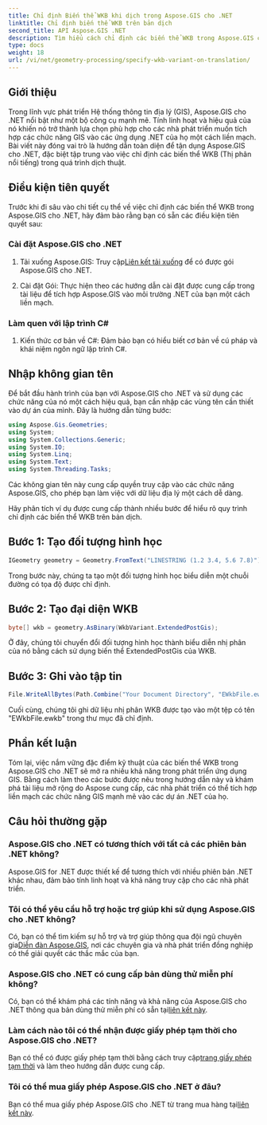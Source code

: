 ```yaml
---
title: Chỉ định Biến thể WKB khi dịch trong Aspose.GIS cho .NET
linktitle: Chỉ định biến thể WKB trên bản dịch
second_title: API Aspose.GIS .NET
description: Tìm hiểu cách chỉ định các biến thể WKB trong Aspose.GIS cho .NET một cách dễ dàng với hướng dẫn toàn diện này. Tăng cường kỹ năng phát triển GIS của bạn.
type: docs
weight: 18
url: /vi/net/geometry-processing/specify-wkb-variant-on-translation/
---
```

## Giới thiệu
Trong lĩnh vực phát triển Hệ thống thông tin địa lý (GIS), Aspose.GIS cho .NET nổi bật như một bộ công cụ mạnh mẽ. Tính linh hoạt và hiệu quả của nó khiến nó trở thành lựa chọn phù hợp cho các nhà phát triển muốn tích hợp các chức năng GIS vào các ứng dụng .NET của họ một cách liền mạch. Bài viết này đóng vai trò là hướng dẫn toàn diện để tận dụng Aspose.GIS cho .NET, đặc biệt tập trung vào việc chỉ định các biến thể WKB (Thị phân nổi tiếng) trong quá trình dịch thuật.
## Điều kiện tiên quyết
Trước khi đi sâu vào chi tiết cụ thể về việc chỉ định các biến thể WKB trong Aspose.GIS cho .NET, hãy đảm bảo rằng bạn có sẵn các điều kiện tiên quyết sau:
### Cài đặt Aspose.GIS cho .NET
1. Tải xuống Aspose.GIS: Truy cập[Liên kết tải xuống](https://releases.aspose.com/gis/net/) để có được gói Aspose.GIS cho .NET.
   
2. Cài đặt Gói: Thực hiện theo các hướng dẫn cài đặt được cung cấp trong tài liệu để tích hợp Aspose.GIS vào môi trường .NET của bạn một cách liền mạch.
### Làm quen với lập trình C#
1. Kiến thức cơ bản về C#: Đảm bảo bạn có hiểu biết cơ bản về cú pháp và khái niệm ngôn ngữ lập trình C#.

## Nhập không gian tên
Để bắt đầu hành trình của bạn với Aspose.GIS cho .NET và sử dụng các chức năng của nó một cách hiệu quả, bạn cần nhập các vùng tên cần thiết vào dự án của mình. Đây là hướng dẫn từng bước:

```csharp
using Aspose.Gis.Geometries;
using System;
using System.Collections.Generic;
using System.IO;
using System.Linq;
using System.Text;
using System.Threading.Tasks;
```
Các không gian tên này cung cấp quyền truy cập vào các chức năng Aspose.GIS, cho phép bạn làm việc với dữ liệu địa lý một cách dễ dàng.

Hãy phân tích ví dụ được cung cấp thành nhiều bước để hiểu rõ quy trình chỉ định các biến thể WKB trên bản dịch.
## Bước 1: Tạo đối tượng hình học
```csharp
IGeometry geometry = Geometry.FromText("LINESTRING (1.2 3.4, 5.6 7.8)");
```
Trong bước này, chúng ta tạo một đối tượng hình học biểu diễn một chuỗi đường có tọa độ được chỉ định.
## Bước 2: Tạo đại diện WKB
```csharp
byte[] wkb = geometry.AsBinary(WkbVariant.ExtendedPostGis);
```
Ở đây, chúng tôi chuyển đổi đối tượng hình học thành biểu diễn nhị phân của nó bằng cách sử dụng biến thể ExtendedPostGis của WKB.
## Bước 3: Ghi vào tập tin
```csharp
File.WriteAllBytes(Path.Combine("Your Document Directory", "EWkbFile.ewkb"), wkb);
```
Cuối cùng, chúng tôi ghi dữ liệu nhị phân WKB được tạo vào một tệp có tên "EWkbFile.ewkb" trong thư mục đã chỉ định.

## Phần kết luận
Tóm lại, việc nắm vững đặc điểm kỹ thuật của các biến thể WKB trong Aspose.GIS cho .NET sẽ mở ra nhiều khả năng trong phát triển ứng dụng GIS. Bằng cách làm theo các bước được nêu trong hướng dẫn này và khám phá tài liệu mở rộng do Aspose cung cấp, các nhà phát triển có thể tích hợp liền mạch các chức năng GIS mạnh mẽ vào các dự án .NET của họ.
## Câu hỏi thường gặp
### Aspose.GIS cho .NET có tương thích với tất cả các phiên bản .NET không?
Aspose.GIS for .NET được thiết kế để tương thích với nhiều phiên bản .NET khác nhau, đảm bảo tính linh hoạt và khả năng truy cập cho các nhà phát triển.
### Tôi có thể yêu cầu hỗ trợ hoặc trợ giúp khi sử dụng Aspose.GIS cho .NET không?
 Có, bạn có thể tìm kiếm sự hỗ trợ và trợ giúp thông qua đội ngũ chuyên gia[Diễn đàn Aspose.GIS](https://forum.aspose.com/c/gis/33), nơi các chuyên gia và nhà phát triển đồng nghiệp có thể giải quyết các thắc mắc của bạn.
### Aspose.GIS cho .NET có cung cấp bản dùng thử miễn phí không?
 Có, bạn có thể khám phá các tính năng và khả năng của Aspose.GIS cho .NET thông qua bản dùng thử miễn phí có sẵn tại[liên kết này](https://releases.aspose.com/).
### Làm cách nào tôi có thể nhận được giấy phép tạm thời cho Aspose.GIS cho .NET?
 Bạn có thể có được giấy phép tạm thời bằng cách truy cập[trang giấy phép tạm thời](https://purchase.aspose.com/temporary-license/) và làm theo hướng dẫn được cung cấp.
### Tôi có thể mua giấy phép Aspose.GIS cho .NET ở đâu?
 Bạn có thể mua giấy phép Aspose.GIS cho .NET từ trang mua hàng tại[liên kết này](https://purchase.aspose.com/buy).